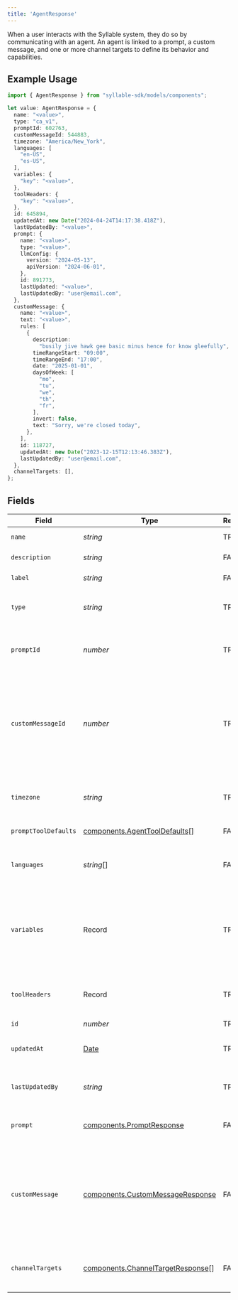 ```yaml
---
title: 'AgentResponse'
---
```


When a user interacts with the Syllable system, they do so by communicating with an agent.
An agent is linked to a prompt, a custom message, and one or more channel targets to define its
behavior and capabilities.

## Example Usage

```typescript
import { AgentResponse } from "syllable-sdk/models/components";

let value: AgentResponse = {
  name: "<value>",
  type: "ca_v1",
  promptId: 602763,
  customMessageId: 544883,
  timezone: "America/New_York",
  languages: [
    "en-US",
    "es-US",
  ],
  variables: {
    "key": "<value>",
  },
  toolHeaders: {
    "key": "<value>",
  },
  id: 645894,
  updatedAt: new Date("2024-04-24T14:17:38.418Z"),
  lastUpdatedBy: "<value>",
  prompt: {
    name: "<value>",
    type: "<value>",
    llmConfig: {
      version: "2024-05-13",
      apiVersion: "2024-06-01",
    },
    id: 891773,
    lastUpdated: "<value>",
    lastUpdatedBy: "user@email.com",
  },
  customMessage: {
    name: "<value>",
    text: "<value>",
    rules: [
      {
        description:
          "busily jive hawk gee basic minus hence for know gleefully",
        timeRangeStart: "09:00",
        timeRangeEnd: "17:00",
        date: "2025-01-01",
        daysOfWeek: [
          "mo",
          "tu",
          "we",
          "th",
          "fr",
        ],
        invert: false,
        text: "Sorry, we're closed today",
      },
    ],
    id: 118727,
    updatedAt: new Date("2023-12-15T12:13:46.383Z"),
    lastUpdatedBy: "user@email.com",
  },
  channelTargets: [],
};
```

## Fields

| Field                                                                                                             | Type                                                                                                              | Required                                                                                                          | Description                                                                                                       | Example                                                                                                           |
| ----------------------------------------------------------------------------------------------------------------- | ----------------------------------------------------------------------------------------------------------------- | ----------------------------------------------------------------------------------------------------------------- | ----------------------------------------------------------------------------------------------------------------- | ----------------------------------------------------------------------------------------------------------------- |
| `name`                                                                                                            | *string*                                                                                                          | TRUE                                                                                                | The agent name                                                                                                    |                                                                                                                   |
| `description`                                                                                                     | *string*                                                                                                          | FALSE                                                                                                | The agent description                                                                                             |                                                                                                                   |
| `label`                                                                                                           | *string*                                                                                                          | FALSE                                                                                                | The agent label                                                                                                   |                                                                                                                   |
| `type`                                                                                                            | *string*                                                                                                          | TRUE                                                                                                | The agent type. Can be an arbitrary string                                                                        | ca_v1                                                                                                             |
| `promptId`                                                                                                        | *number*                                                                                                          | TRUE                                                                                                | ID of the prompt associated with the agent                                                                        |                                                                                                                   |
| `customMessageId`                                                                                                 | *number*                                                                                                          | TRUE                                                                                                | ID of the custom message that should be delivered at the beginning of a conversation with the agent               |                                                                                                                   |
| `timezone`                                                                                                        | *string*                                                                                                          | TRUE                                                                                                | The time zone in which the agent operates                                                                         | America/New_York                                                                                                  |
| `promptToolDefaults`                                                                                              | [components.AgentToolDefaults](/sdk-docs/models/components/agenttooldefaults)[]                                    | FALSE                                                                                                | The prompt tool defaults                                                                                          |                                                                                                                   |
| `languages`                                                                                                       | *string*[]                                                                                                        | FALSE                                                                                                | BCP 47 codes of languages the agent supports                                                                      | [<br/>"en-US",<br/>"es-US"<br/>]                                                                                  |
| `variables`                                                                                                       | Record                                                                                          | TRUE                                                                                                | Custom context variables for the conversation session. Keys should be prefixed with "vars.".                      |                                                                                                                   |
| `toolHeaders`                                                                                                     | Record                                                                                          | TRUE                                                                                                | Optional headers to include in tool calls for agent.                                                              |                                                                                                                   |
| `id`                                                                                                              | *number*                                                                                                          | TRUE                                                                                                | The agent ID                                                                                                      |                                                                                                                   |
| `updatedAt`                                                                                                       | [Date](https://developer.mozilla.org/en-US/docs/Web/JavaScript/Reference/Global_Objects/Date)                     | TRUE                                                                                                | Timestamp of most recent update                                                                                   |                                                                                                                   |
| `lastUpdatedBy`                                                                                                   | *string*                                                                                                          | TRUE                                                                                                | Email of the user who last updated the agent                                                                      |                                                                                                                   |
| `prompt`                                                                                                          | [components.PromptResponse](/sdk-docs/models/components/promptresponse)                                            | FALSE                                                                                                | The prompt associated with the agent.                                                                             |                                                                                                                   |
| `customMessage`                                                                                                   | [components.CustomMessageResponse](/sdk-docs/models/components/custommessageresponse)                              | FALSE                                                                                                | The custom message associated with the agent. Will be delivered as a greeting at the beginning of a conversation. |                                                                                                                   |
| `channelTargets`                                                                                                  | [components.ChannelTargetResponse](/sdk-docs/models/components/channeltargetresponse)[]                            | FALSE                                                                                                | Channel targets associated with the agent                                                                         |                                                                                                                   |